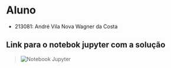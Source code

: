 # Aluno
* 213081: André Vila Nova Wagner da Costa

## Link para o notebok jupyter com a solução
> ![Notebook Jupyter](notebook/lab2-logic-model-dbpedia.ipynb)
